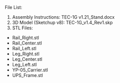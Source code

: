File List:<br>
1) Assembly Instructions:    TEC-1G v1.21_Stand.docx<br>
2) 3D Model (Sketchup v8):   TEC-1G_v1.4_Rev1.skp
3) STL Files:
  - Rail_Right.stl
  - Rail_Center.stl
  - Rail_Left.stl
  - Leg_Right.stl
  - Leg_Center.stl
  - Leg_Left.stl
  - YP-05_Carrier.stl
  - UPS_Frame.stl
